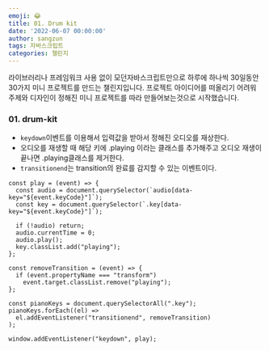```yaml
---
emoji: 😂
title: 01. Drum kit
date: '2022-06-07 00:00:00'
author: sangzun
tags: 자바스크립트
categories: 챌린지
---
```


라이브러리나 프레임워크 사용 없이 모던자바스크립트만으로 하루에 하나씩 30일동안 30가지 미니 프로젝트를 만드는 챌린지입니다. 프로젝트 아이디어를 떠올리기 어려워 주제와 디자인이 정해진 미니 프로젝트를 따라 만들어보는것으로 시작했습니다.

### 01. drum-kit

- `keydown`이벤트를 이용해서 입력값을 받아서 정해진 오디오를 재상한다.
- 오디오를 재생할 때 해당 키에 .playing 이라는 클래스를 추가해주고 오디오 재생이 끝나면 .playing클래스를 제거한다.
- `transitionend`는 transition의 완료를 감지할 수 있는 이벤트이다.

```
const play = (event) => {
  const audio = document.querySelector(`audio[data-key="${event.keyCode}"]`);
  const key = document.querySelector(`.key[data-key="${event.keyCode}"]`);

  if (!audio) return;
  audio.currentTime = 0;
  audio.play();
  key.classList.add("playing");
};

const removeTransition = (event) => {
  if (event.propertyName === "transform")
    event.target.classList.remove("playing");
};

const pianoKeys = document.querySelectorAll(".key");
pianoKeys.forEach((el) =>
  el.addEventListener("transitionend", removeTransition)
);

window.addEventListener("keydown", play);

```
